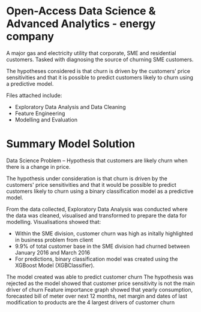 # Open-Access Data Science & Advanced Analytics - energy company

A major gas and electricity utility that corporate, SME and residential customers. Tasked with diagnosing the source of churning SME customers. 

The hypotheses considered is that churn is driven by the customers’ price sensitivities and that it is possible to predict customers likely to churn using a predictive model.


Files attached include:
- Exploratory Data Analysis and Data Cleaning
- Feature Engineering
- Modelling and Evaluation

# Summary Model Solution
Data Science Problem – Hypothesis that customers are likely churn when there is a change in price.

The hypothesis under consideration is that churn is driven by the customers' price sensitivities and that it would be possible to predict customers likely to churn using a binary classification model as a predictive model.

From the data collected, Exploratory Data Analysis was conducted where the data was cleaned, visualised and transformed to prepare the data for modelling. Visualisations showed that:

* Within the SME division, customer churn was high as initally highlighted in business problem from client
* 9.9% of total customer base in the SME division had churned between January 2016 and March 2016
* For predictions, binary classification model was created using the XGBoost Model (XGBClassifier).

The model created was able to predict customer churn
The hypothesis was rejected as the model showed that customer price sensitivity is not the main driver of churn
Feature importance graph showed that yearly consumption, forecasted bill of meter over next 12 months, net margin and dates of last modification to products are the 4 largest drivers of customer churn
